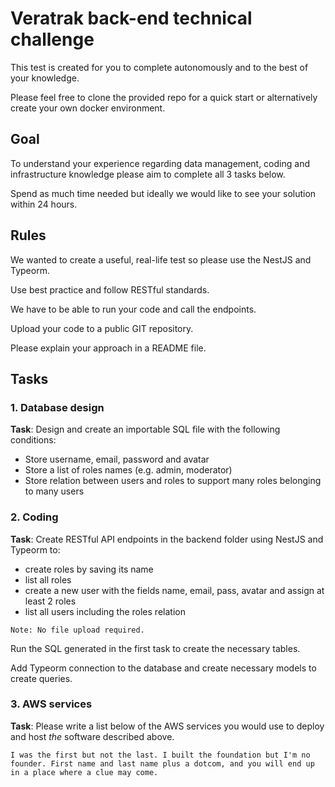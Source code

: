# Veratrak back-end technical challenge

This test is created for you to complete autonomously and to the best of your knowledge.

Please feel free to clone the provided repo for a quick start or alternatively create your own docker environment.

## Goal

To understand your experience regarding data management, coding and infrastructure knowledge please aim to complete all 3 tasks below.

Spend as much time needed but ideally we would like to see your solution within 24 hours.

## Rules

We wanted to create a useful, real-life test so please use the NestJS and Typeorm.

Use best practice and follow RESTful standards.

We have to be able to run your code and call the endpoints.

Upload your code to a public GIT repository.

Please explain your approach in a README file.

## Tasks

### 1. Database design

**Task**: Design and create an importable SQL file with the following conditions:

- Store username, email, password and avatar
- Store a list of roles names (e.g. admin, moderator)
- Store relation between users and roles to support many roles belonging to many users

### 2. Coding

**Task**: Create RESTful API endpoints in the backend folder using NestJS and Typeorm to:

- create roles by saving its name
- list all roles
- create a new user with the fields name, email, pass, avatar and assign at least 2 roles
- list all users including the roles relation

~~~~
Note: No file upload required.
~~~~

Run the SQL generated in the first task to create the necessary tables.

Add Typeorm connection to the database and create necessary models to create queries.

### 3. AWS services

**Task**: Please write a list below of the AWS services you would use to deploy and host *the* software described above.

~~~~
I was the first but not the last. I built the foundation but I'm no founder. First name and last name plus a dotcom, and you will end up in a place where a clue may come.
~~~~